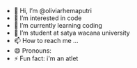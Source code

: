 - 👋 Hi, I’m @oliviarhemaputri
- 👀 I’m interested in code 
- 🌱 I’m currently learning coding
- 💞️ I’m student at satya wacana university
- 📫 How to reach me ...
- 😄 Pronouns: 
- ⚡ Fun fact: i'm an atlet 

<!---
oliviarhema/oliviarhema is a ✨ special ✨ repository because its `README.md` (this file) appears on your GitHub profile.
You can click the Preview link to take a look at your changes.
--->
